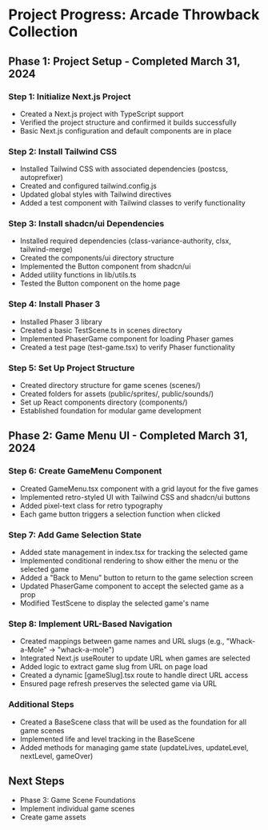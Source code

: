 # Project Progress: Arcade Throwback Collection

## Phase 1: Project Setup - Completed March 31, 2024

### Step 1: Initialize Next.js Project
- Created a Next.js project with TypeScript support
- Verified the project structure and confirmed it builds successfully
- Basic Next.js configuration and default components are in place

### Step 2: Install Tailwind CSS
- Installed Tailwind CSS with associated dependencies (postcss, autoprefixer)
- Created and configured tailwind.config.js
- Updated global styles with Tailwind directives
- Added a test component with Tailwind classes to verify functionality

### Step 3: Install shadcn/ui Dependencies
- Installed required dependencies (class-variance-authority, clsx, tailwind-merge)
- Created the components/ui directory structure
- Implemented the Button component from shadcn/ui
- Added utility functions in lib/utils.ts
- Tested the Button component on the home page

### Step 4: Install Phaser 3
- Installed Phaser 3 library
- Created a basic TestScene.ts in scenes directory
- Implemented PhaserGame component for loading Phaser games
- Created a test page (test-game.tsx) to verify Phaser functionality

### Step 5: Set Up Project Structure
- Created directory structure for game scenes (scenes/)
- Created folders for assets (public/sprites/, public/sounds/)
- Set up React components directory (components/)
- Established foundation for modular game development

## Phase 2: Game Menu UI - Completed March 31, 2024

### Step 6: Create GameMenu Component
- Created GameMenu.tsx component with a grid layout for the five games
- Implemented retro-styled UI with Tailwind CSS and shadcn/ui buttons
- Added pixel-text class for retro typography
- Each game button triggers a selection function when clicked

### Step 7: Add Game Selection State
- Added state management in index.tsx for tracking the selected game
- Implemented conditional rendering to show either the menu or the selected game
- Added a "Back to Menu" button to return to the game selection screen
- Updated PhaserGame component to accept the selected game as a prop
- Modified TestScene to display the selected game's name

### Step 8: Implement URL-Based Navigation
- Created mappings between game names and URL slugs (e.g., "Whack-a-Mole" → "whack-a-mole")
- Integrated Next.js useRouter to update URL when games are selected
- Added logic to extract game slug from URL on page load
- Created a dynamic [gameSlug].tsx route to handle direct URL access
- Ensured page refresh preserves the selected game via URL

### Additional Steps
- Created a BaseScene class that will be used as the foundation for all game scenes
- Implemented life and level tracking in the BaseScene
- Added methods for managing game state (updateLives, updateLevel, nextLevel, gameOver)

## Next Steps
- Phase 3: Game Scene Foundations
- Implement individual game scenes
- Create game assets
